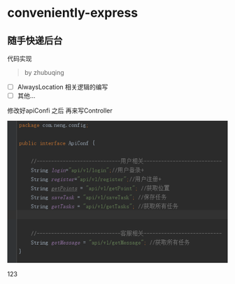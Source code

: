 # conveniently-express

## 随手快递后台

代码实现
> by  zhubuqing

- [ ] AlwaysLocation 相关逻辑的编写
- [ ] 其他...

修改好apiConfi 之后 再来写Controller


![fdsa](/image/apiconf.png)

123
